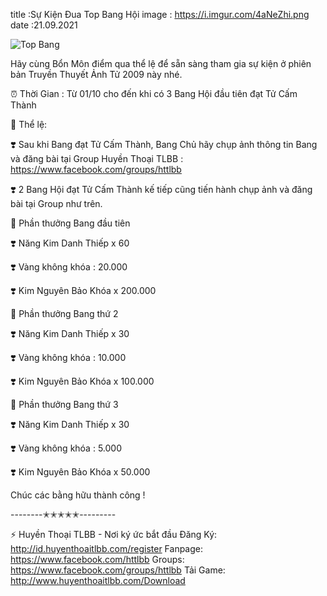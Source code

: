 title :Sự Kiện Đua Top Bang Hội
image : https://i.imgur.com/4aNeZhi.png
date  :21.09.2021

![Top Bang](https://i.imgur.com/4aNeZhi.png)

Hãy cùng Bổn Môn điểm qua thể lệ để sẵn sàng tham gia sự kiện ở phiên bản Truyền Thuyết Ảnh Tử 2009 này nhé.

⏰ Thời Gian : Từ 01/10 cho đến khi có 3 Bang Hội đầu tiên đạt Tử Cấm Thành

🌾 Thể lệ:

❣️ Sau khi Bang đạt Tử Cấm Thành, Bang Chủ hãy chụp ảnh thông tin Bang và đăng bài tại Group Huyền Thoại TLBB : https://www.facebook.com/groups/httlbb

❣️ 2 Bang Hội đạt Tử Cấm Thành kế tiếp cũng tiến hành chụp ảnh và đăng bài tại Group như trên.

🎁 Phần thưởng Bang đầu tiên

❣️ Năng Kim Danh Thiếp x 60

❣️ Vàng không khóa : 20.000

❣️ Kim Nguyên Bảo Khóa x 200.000

🎁 Phần thưởng Bang thứ 2

❣️ Năng Kim Danh Thiếp x 30

❣️ Vàng không khóa : 10.000

❣️ Kim Nguyên Bảo Khóa x 100.000

🎁 Phần thưởng Bang thứ 3

❣️ Năng Kim Danh Thiếp x 30

❣️ Vàng không khóa : 5.000

❣️ Kim Nguyên Bảo Khóa x 50.000

Chúc các bằng hữu thành công !

--------✭✭✭✭✭---------

⚡️ Huyền Thoại TLBB - Nơi ký ức bắt đầu
Đăng Ký: http://id.huyenthoaitlbb.com/register
Fanpage: https://www.facebook.com/httlbb
Groups: https://www.facebook.com/groups/httlbb
Tải Game: http://www.huyenthoaitlbb.com/Download

